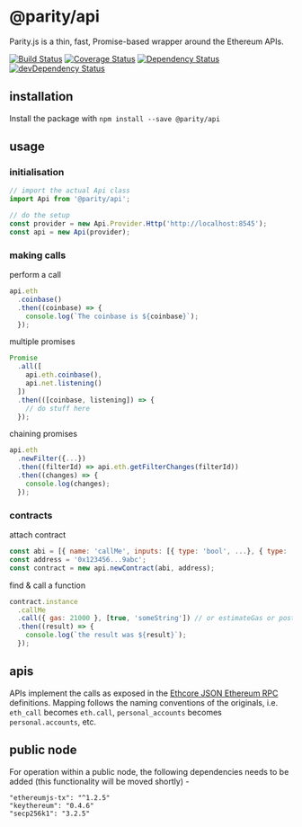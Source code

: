 # @parity/api

Parity.js is a thin, fast, Promise-based wrapper around the Ethereum APIs.

[![Build Status](https://travis-ci.org/paritytech/js-api.svg?branch=master)](https://travis-ci.org/paritytech/js-api)
[![Coverage Status](https://coveralls.io/repos/github/paritytech/js-api/badge.svg?branch=master)](https://coveralls.io/github/paritytech/js-api?branch=master)
[![Dependency Status](https://david-dm.org/paritytech/js-api.svg)](https://david-dm.org/paritytech/js-api)
[![devDependency Status](https://david-dm.org/paritytech/js-api/dev-status.svg)](https://david-dm.org/paritytech/js-api#info=devDependencies)

## installation

Install the package with `npm install --save @parity/api`

## usage

### initialisation

```javascript
// import the actual Api class
import Api from '@parity/api';

// do the setup
const provider = new Api.Provider.Http('http://localhost:8545');
const api = new Api(provider);
```

### making calls

perform a call

```javascript
api.eth
  .coinbase()
  .then((coinbase) => {
    console.log(`The coinbase is ${coinbase}`);
  });
```

multiple promises

```javascript
Promise
  .all([
    api.eth.coinbase(),
    api.net.listening()
  ])
  .then(([coinbase, listening]) => {
    // do stuff here
  });
```

chaining promises

```javascript
api.eth
  .newFilter({...})
  .then((filterId) => api.eth.getFilterChanges(filterId))
  .then((changes) => {
    console.log(changes);
  });
```

### contracts

attach contract

```javascript
const abi = [{ name: 'callMe', inputs: [{ type: 'bool', ...}, { type: 'string', ...}]}, ...abi...];
const address = '0x123456...9abc';
const contract = new api.newContract(abi, address);
```

find & call a function

```javascript
contract.instance
  .callMe
  .call({ gas: 21000 }, [true, 'someString']) // or estimateGas or postTransaction
  .then((result) => {
    console.log(`the result was ${result}`);
  });
```

## apis

APIs implement the calls as exposed in the [Ethcore JSON Ethereum RPC](https://github.com/paritytech/js-api) definitions. Mapping follows the naming conventions of the originals, i.e. `eth_call` becomes `eth.call`, `personal_accounts` becomes `personal.accounts`, etc.

## public node

For operation within a public node, the following dependencies needs to be added (this functionality will be moved shortly) -

```
"ethereumjs-tx": "^1.2.5"
"keythereum": "0.4.6"
"secp256k1": "3.2.5"
```
